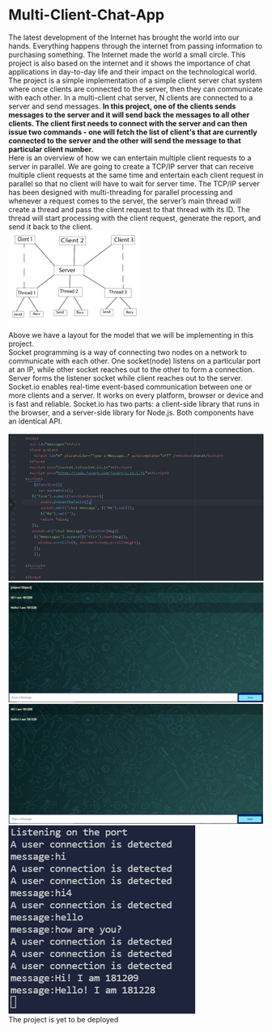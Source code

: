 # Multi-Client-Chat-App

The latest development of the Internet has brought the world into our hands. Everything happens through the internet from passing information to purchasing something. The Internet made the world a small circle. This project is also based on the internet and it shows the importance of chat applications in day-to-day life and their impact on the technological world.
</br>
The project is a simple implementation of a simple client server chat system where once clients are connected to the server, then they can communicate with each other. In a multi-client chat server, N clients are connected to a server and send messages. 
**In this project, one of the clients sends messages to the server and it will send back the messages to all other clients. The client first needs to connect with the server and can then issue two commands - one will fetch the list of client's that are currently connected to the server and the other will send the message to that particular client number.**
</br>
Here is an overview of how we can entertain multiple client requests to a server in parallel. We are going to create a TCP/IP server that can receive multiple client requests at the same time and entertain each client request in parallel so that no client will have to wait for server time. The TCP/IP server has been designed with multi-threading for parallel processing and whenever a request comes to the server, the server’s main thread will create a thread and pass the client request to that thread with its ID. The thread will start processing with the client request, generate the report, and send it back to the client.
</br>
![protocol](protocol.png)
</br>
Above we have a layout for the model that we will be implementing in this project.
</br>
Socket programming is a way of connecting two nodes on a network to communicate with each other. One socket(node) listens on a particular port at an IP, while other socket reaches out to the other to form a connection. Server forms the listener socket while client reaches out to the server.
Socket.io enables real-time event-based communication between one or more clients and a server. It works on every platform, browser or device and is fast and reliable. Socket.io has two parts: a client-side library that runs in the browser, and a server-side library for Node.js. Both components have an identical API.
</br>
</br>
![index](index.png)
</br>
![client1](client1.png)
</br>
![client2](client2.png)
</br>
![server](server.png)
</br>
The project is yet to be deployed

